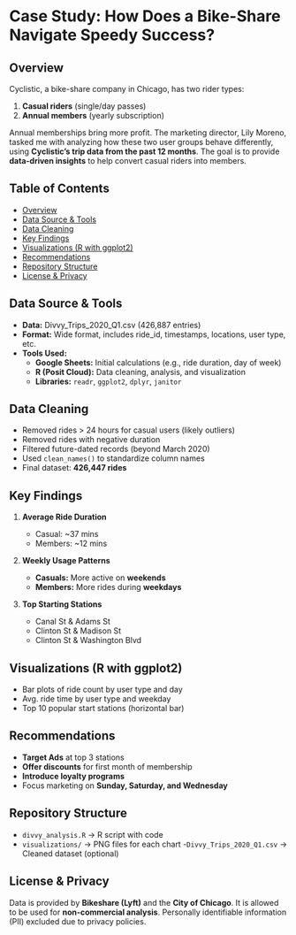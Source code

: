 # Case Study: How Does a Bike-Share Navigate Speedy Success?

## Overview

Cyclistic, a bike-share company in Chicago, has two rider types:

1. **Casual riders** (single/day passes)
2. **Annual members** (yearly subscription)

Annual memberships bring more profit. The marketing director, Lily Moreno, tasked me with analyzing how these two user groups behave differently, using **Cyclistic’s trip data from the past 12 months**. The goal is to provide **data-driven insights** to help convert casual riders into members.

## Table of Contents
- [Overview](#overview)
- [Data Source & Tools](#data-source--tools)
- [Data Cleaning](#data-cleaning)
- [Key Findings](#key-findings)
- [Visualizations (R with ggplot2)](#visualizations-r-with-ggplot2)
- [Recommendations](#recommendations)
- [Repository Structure](#repository-structure)
- [License & Privacy](#license--privacy)


## Data Source & Tools
- **Data:** Divvy_Trips_2020_Q1.csv (426,887 entries)
- **Format:** Wide format, includes ride_id, timestamps, locations, user type, etc.
- **Tools Used:**
  - **Google Sheets:** Initial calculations (e.g., ride duration, day of week)
  - **R (Posit Cloud):** Data cleaning, analysis, and visualization
  - **Libraries:** `readr`, `ggplot2`, `dplyr`, `janitor`

## Data Cleaning
- Removed rides > 24 hours for casual users (likely outliers)
- Removed rides with negative duration
- Filtered future-dated records (beyond March 2020)
- Used `clean_names()` to standardize column names
- Final dataset: **426,447 rides**

## Key Findings
1. **Average Ride Duration**
   - Casual: ~37 mins
   - Members: ~12 mins

2. **Weekly Usage Patterns**
   - **Casuals:** More active on **weekends**
   - **Members:** More rides during **weekdays**

3. **Top Starting Stations**
   - Canal St & Adams St
   - Clinton St & Madison St
   - Clinton St & Washington Blvd

## Visualizations (R with ggplot2)
- Bar plots of ride count by user type and day
- Avg. ride time by user type and weekday
- Top 10 popular start stations (horizontal bar)

## Recommendations
- **Target Ads** at top 3 stations
- **Offer discounts** for first month of membership
- **Introduce loyalty programs**
- Focus marketing on **Sunday, Saturday, and Wednesday**

## Repository Structure
- `divvy_analysis.R` → R script with code
- `visualizations/` → PNG files for each chart
-`Divvy_Trips_2020_Q1.csv` → Cleaned dataset (optional)

## License & Privacy
Data is provided by **Bikeshare (Lyft)** and the **City of Chicago**. It is allowed to be used for **non-commercial analysis**. Personally identifiable information (PII) excluded due to privacy policies.

